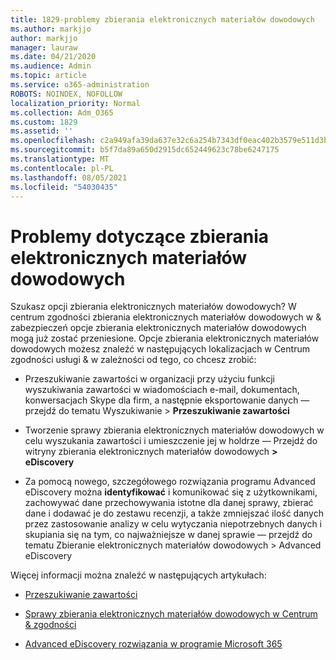 ```yaml
---
title: 1829-problemy zbierania elektronicznych materiałów dowodowych
ms.author: markjjo
author: markjjo
manager: lauraw
ms.date: 04/21/2020
ms.audience: Admin
ms.topic: article
ms.service: o365-administration
ROBOTS: NOINDEX, NOFOLLOW
localization_priority: Normal
ms.collection: Adm_O365
ms.custom: 1829
ms.assetid: ''
ms.openlocfilehash: c2a949afa39da637e32c6a254b7343df0eac402b3579e511d3b41e13b2b00bf7
ms.sourcegitcommit: b5f7da89a650d2915dc652449623c78be6247175
ms.translationtype: MT
ms.contentlocale: pl-PL
ms.lasthandoff: 08/05/2021
ms.locfileid: "54030435"
---
```

# <a name="ediscovery-issues"></a>Problemy dotyczące zbierania elektronicznych materiałów dowodowych

Szukasz opcji zbierania elektronicznych materiałów dowodowych? W centrum zgodności zbierania elektronicznych materiałów dowodowych w & zabezpieczeń opcje zbierania elektronicznych materiałów dowodowych mogą już zostać przeniesione.  Opcje zbierania elektronicznych materiałów dowodowych możesz znaleźć w następujących lokalizacjach w Centrum zgodności usługi & w zależności od tego, co chcesz zrobić:

- Przeszukiwanie zawartości w organizacji przy użyciu funkcji wyszukiwania zawartości w wiadomościach e-mail, dokumentach, konwersacjach Skype dla firm, a następnie eksportowanie danych — przejdź do tematu Wyszukiwanie > **Przeszukiwanie zawartości**

- Tworzenie sprawy zbierania elektronicznych materiałów dowodowych w celu wyszukania zawartości i umieszczenie jej w holdrze — Przejdź do witryny zbierania elektronicznych materiałów dowodowych **> eDiscovery**

- Za pomocą nowego, szczegółowego rozwiązania programu Advanced eDiscovery można **identyfikować** i komunikować się z użytkownikami, zachowywać dane przechowywania istotne dla danej sprawy, zbierać dane i dodawać je do zestawu recenzji, a także zmniejszać ilość danych przez zastosowanie analizy w celu wytyczania niepotrzebnych danych i skupiania się na tym, co najważniejsze w danej sprawie — przejdź do tematu Zbieranie elektronicznych materiałów dowodowych > Advanced eDiscovery

Więcej informacji można znaleźć w następujących artykułach:

- [Przeszukiwanie zawartości](https://docs.microsoft.com/microsoft-365/compliance/content-search)

- [Sprawy zbierania elektronicznych materiałów dowodowych w Centrum & zgodności](https://docs.microsoft.com/microsoft-365/compliance/ediscovery-cases)

- [Advanced eDiscovery rozwiązania w programie Microsoft 365](https://docs.microsoft.com/microsoft-365/compliance/overview-ediscovery-20)
